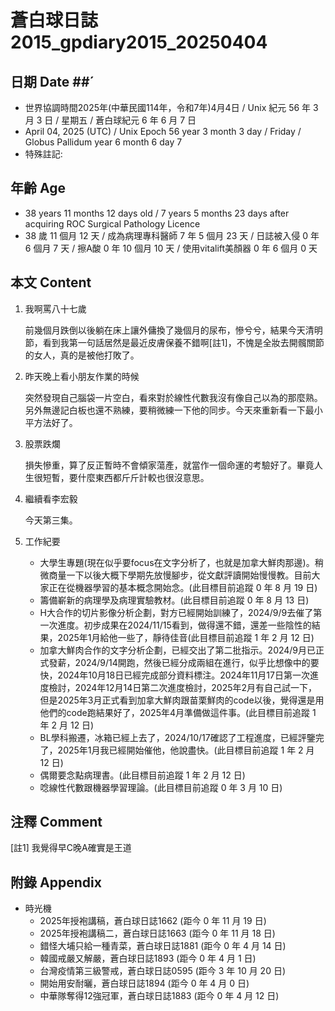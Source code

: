 [_metadata_:encoding]: - "utf-8"
[_metadata_:language]: - "zh-Hant-TW"
[_metadata_:fileformat]: - "markdown"
[_metadata_:MIME_type]: - "text/plain"
[_metadata_:markdown_version]: - "commonmark version 0.30"
[_metadata_:markdown_spec]: - "https://spec.commonmark.org/0.30/"

# 蒼白球日誌2015_gpdiary2015_20250404 #

## 日期 Date ##´

* 世界協調時間2025年(中華民國114年，令和7年)4月4日 / Unix 紀元 56 年 3 月 3 日 / 星期五 / 蒼白球紀元 6 年 6 月 7 日
* April 04, 2025 (UTC) / Unix Epoch 56 year 3 month 3 day / Friday / Globus Pallidum year 6 month 6 day 7
* 特殊註記:

## 年齡 Age ##

* 38 years 11 months 12 days old / 7 years 5 months 23 days after acquiring ROC Surgical Pathology Licence
* 38 歲 11 個月 12 天 / 成為病理專科醫師 7 年 5 個月 23 天 / 日誌被入侵 0 年 6 個月 7 天 / 擦A酸 0 年 10 個月 10 天 / 使用vitalift美顏器 0 年 6 個月 0 天

## 本文 Content ##

1. 我啊罵八十七歲

    前幾個月跌倒以後躺在床上讓外傭換了幾個月的尿布，慘兮兮，結果今天清明節，看到我第一句話居然是最近皮膚保養不錯啊[註1]，不愧是全妝去開髖關節的女人，真的是被他打敗了。

2. 昨天晚上看小朋友作業的時候

    突然發現自己腦袋一片空白，看來對於線性代數我沒有像自己以為的那麼熟。另外無邊記白板也還不熟練，要稍微練一下他的同步。今天來重新看一下最小平方法好了。

3. 股票跌爛

    損失慘重，算了反正暫時不會傾家蕩產，就當作一個命運的考驗好了。畢竟人生很短暫，要什麼東西都斤斤計較也很沒意思。

4. 繼續看李宏毅

    今天第三集。

5. 工作紀要

    - 大學生專題(現在似乎要focus在文字分析了，也就是加拿大鮮肉那邊)。稍微商量一下以後大概下學期先放慢腳步，從文獻評讀開始慢慢教。目前大家正在從機器學習的基本概念開始念。(此目標目前追蹤 0 年 8 月 19 日)
    - 籌備嶄新的病理學及病理實驗教材。(此目標目前追蹤 0 年 8 月 13 日)
    - H大合作的切片影像分析企劃，對方已經開始訓練了，2024/9/9去催了第一次進度。初步成果在2024/11/15看到，做得還不錯，還差一些陰性的結果，2025年1月給他一些了，靜待佳音(此目標目前追蹤 1 年 2 月 12 日)
    - 加拿大鮮肉合作的文字分析企劃，已經交出了第二批指示。2024/9月已正式發薪，2024/9/14開跑，然後已經分成兩組在進行，似乎比想像中的要快，2024年10月18日已經完成部分資料標注。2024年11月17日第一次進度檢討，2024年12月14日第二次進度檢討，2025年2月有自己試一下，但是2025年3月正式看到加拿大鮮肉跟苗栗鮮肉的code以後，覺得還是用他們的code跑結果好了，2025年4月準備做這件事。(此目標目前追蹤 1 年 2 月 12 日)
    - BL學科搬遷，冰箱已經上去了，2024/10/17確認了工程進度，已經評鑒完了，2025年1月我已經開始催他，他說盡快。(此目標目前追蹤 1 年 2 月 12 日)
    - 偶爾要念點病理書。(此目標目前追蹤 1 年 2 月 12 日)
    - 唸線性代數跟機器學習理論。(此目標目前追蹤 0 年 3 月 10 日)

## 注釋 Comment ##

[註1] 我覺得早C晚A確實是王道

## 附錄 Appendix ##

* 時光機
    - 2025年授袍講稿，蒼白球日誌1662 (距今 0 年 11 月 19 日)
    - 2025年授袍講稿二，蒼白球日誌1663 (距今 0 年 11 月 18 日)
    - 錯怪大埔只給一種青菜，蒼白球日誌1881 (距今 0 年 4 月 14 日)
    - 韓國戒嚴又解嚴，蒼白球日誌1893 (距今 0 年 4 月 1 日)
    - 台灣疫情第三級警戒，蒼白球日誌0595 (距今 3 年 10 月 20 日)
    - 開始用安耐曬，蒼白球日誌1894 (距今 0 年 4 月 0 日)
    - 中華隊奪得12強冠軍，蒼白球日誌1883 (距今 0 年 4 月 12 日)
